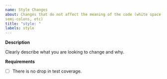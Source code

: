 ```yaml
---
name: Style Changes
about: Changes that do not affect the meaning of the code (white space, formatting, missing
semi-colons, etc)
title: "style: "
labels: style
---
```


**Description**

Clearly describe what you are looking to change and why.

**Requirements**

- [ ] There is no drop in test coverage.
